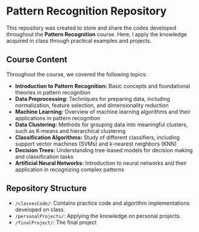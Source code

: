 # Pattern Recognition Repository

This repository was created to store and share the codes developed throughout the **Pattern Recognition** course. Here, I apply the knowledge acquired in class through practical examples and projects.

## Course Content

Throughout the course, we covered the following topics:

- **Introduction to Pattern Recognition:** Basic concepts and foundational theories in pattern recognition
- **Data Preprocessing:** Techniques for preparing data, including normalization, feature selection, and dimensionality reduction
- **Machine Learning:** Overview of machine learning algorithms and their applications in pattern recognition
- **Data Clustering:** Methods for grouping data into meaningful clusters, such as K-means and hierarchical clustering
- **Classification Algorithms:** Study of different classifiers, including support vector machines (SVMs) and k-nearest neighbors (KNN)
- **Decision Trees:** Understanding tree-based models for decision making and classification tasks
- **Artificial Neural Networks:** Introduction to neural networks and their application in recognizing complex patterns


## Repository Structure 
- `/classesCode/`: Contains practice code and algorithm implementations developed on class.
- `/personalProjects/`: Applying the knowledge on personal projects.
- `/finalProject/`: The final project

